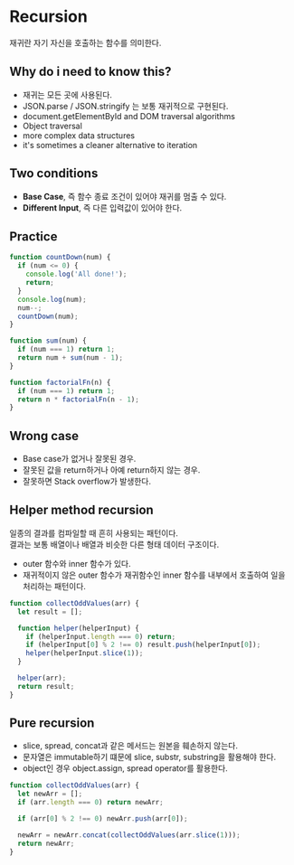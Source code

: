 # Recursion

재귀란 자기 자신을 호출하는 함수를 의미한다.

## Why do i need to know this?

- 재귀는 모든 곳에 사용된다.
- JSON.parse / JSON.stringify 는 보통 재귀적으로 구현된다.
- document.getElementById and DOM traversal algorithms
- Object traversal
- more complex data structures
- it's sometimes a cleaner alternative to iteration

## Two conditions

- **Base Case**, 즉 함수 종료 조건이 있어야 재귀를 멈출 수 있다.
- **Different Input**, 즉 다른 입력값이 있어야 한다.

## Practice

```js
function countDown(num) {
  if (num <= 0) {
    console.log('All done!');
    return;
  }
  console.log(num);
  num--;
  countDown(num);
}
```

```js
function sum(num) {
  if (num === 1) return 1;
  return num + sum(num - 1);
}
```

```js
function factorialFn(n) {
  if (num === 1) return 1;
  return n * factorialFn(n - 1);
}
```

## Wrong case

- Base case가 없거나 잘못된 경우.
- 잘못된 값을 return하거나 아예 return하지 않는 경우.
- 잘못하면 Stack overflow가 발생한다.

## Helper method recursion

일종의 결과를 컴파일할 때 흔히 사용되는 패턴이다. <br />
결과는 보통 배열이나 배열과 비슷한 다른 형태 데이터 구조이다.

- outer 함수와 inner 함수가 있다.
- 재귀적이지 않은 outer 함수가 재귀함수인 inner 함수를 내부에서 호출하여 일을 처리하는 패턴이다.

```js
function collectOddValues(arr) {
  let result = [];

  function helper(helperInput) {
    if (helperInput.length === 0) return;
    if (helperInput[0] % 2 !== 0) result.push(helperInput[0]);
    helper(helperInput.slice(1));
  }

  helper(arr);
  return result;
}
```

## Pure recursion

- slice, spread, concat과 같은 메서드는 원본을 훼손하지 않는다.
- 문자열은 immutable하기 떄문에 slice, substr, substring을 활용해야 한다.
- object인 경우 object.assign, spread operator를 활용한다.

```js
function collectOddValues(arr) {
  let newArr = [];
  if (arr.length === 0) return newArr;

  if (arr[0] % 2 !== 0) newArr.push(arr[0]);

  newArr = newArr.concat(collectOddValues(arr.slice(1)));
  return newArr;
}
```
